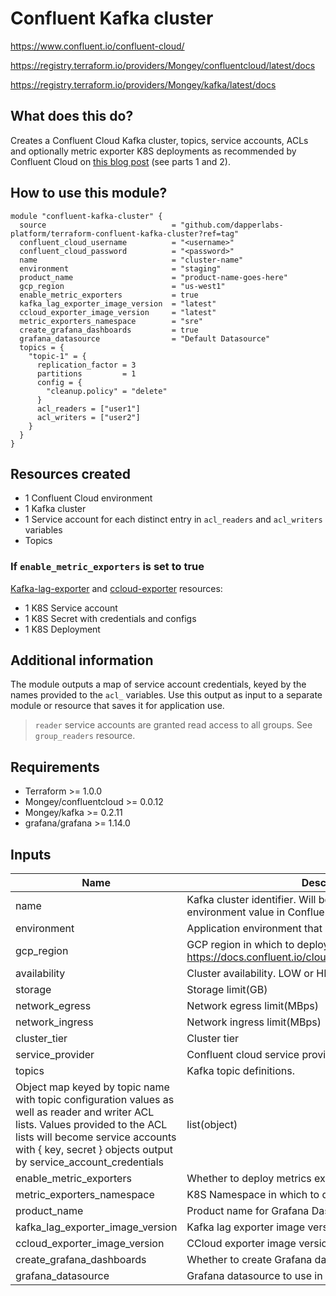 # Confluent Kafka cluster

https://www.confluent.io/confluent-cloud/

https://registry.terraform.io/providers/Mongey/confluentcloud/latest/docs

https://registry.terraform.io/providers/Mongey/kafka/latest/docs

## What does this do?

Creates a Confluent Cloud Kafka cluster, topics, service accounts, ACLs and optionally metric exporter K8S deployments as recommended by Confluent Cloud on [this blog post](https://www.confluent.io/blog/monitor-kafka-clusters-with-prometheus-grafana-and-confluent/) (see parts 1 and 2).

## How to use this module?

```hcl
module "confluent-kafka-cluster" {
  source                            = "github.com/dapperlabs-platform/terraform-confluent-kafka-cluster?ref=tag"
  confluent_cloud_username          = "<username>"
  confluent_cloud_password          = "<password>"
  name                              = "cluster-name"
  environment                       = "staging"
  product_name                      = "product-name-goes-here"
  gcp_region                        = "us-west1"
  enable_metric_exporters           = true
  kafka_lag_exporter_image_version  = "latest"
  ccloud_exporter_image_version     = "latest"
  metric_exporters_namespace        = "sre"
  create_grafana_dashboards         = true
  grafana_datasource                = "Default Datasource"
  topics = {
    "topic-1" = {
      replication_factor = 3
      partitions         = 1
      config = {
        "cleanup.policy" = "delete"
      }
      acl_readers = ["user1"]
      acl_writers = ["user2"]
    }
  }
}
```

## Resources created

- 1 Confluent Cloud environment
- 1 Kafka cluster
- 1 Service account for each distinct entry in `acl_readers` and `acl_writers` variables
- Topics

### If `enable_metric_exporters` is set to true

[Kafka-lag-exporter](https://github.com/lightbend/kafka-lag-exporter) and [ccloud-exporter](https://github.com/Dabz/ccloudexporter) resources:

- 1 K8S Service account
- 1 K8S Secret with credentials and configs
- 1 K8S Deployment

## Additional information

The module outputs a map of service account credentials, keyed by the names provided to the `acl_` variables. Use this output as input to a separate module or resource that saves it for application use.

> `reader` service accounts are granted read access to all groups. See `group_readers` resource.

## Requirements

- Terraform >= 1.0.0
- Mongey/confluentcloud >= 0.0.12
- Mongey/kafka >= 0.2.11
- grafana/grafana >= 1.14.0

## Inputs

| Name                                                                                                                                                                                                                                    | Description                                                                                                  | Type   | Default | Required |
| --------------------------------------------------------------------------------------------------------------------------------------------------------------------------------------------------------------------------------------- | ------------------------------------------------------------------------------------------------------------ | ------ | ------- | :------: |
| name                                                                                                                                                                                                                                    | Kafka cluster identifier. Will be prepended by the environment value in Confluent cloud                      | string |         |    x     |
| environment                                                                                                                                                                                                                             | Application environment that uses the cluster                                                                | string |         |    x     |
| gcp_region                                                                                                                                                                                                                              | GCP region in which to deploy the cluster. See https://docs.confluent.io/cloud/current/clusters/regions.html | string |         |    x     |
| availability                                                                                                                                                                                                                            | Cluster availability. LOW or HIGH                                                                            | string | LOW     |          |
| storage                                                                                                                                                                                                                                 | Storage limit(GB)                                                                                            | number | 5000    |          |
| network_egress                                                                                                                                                                                                                          | Network egress limit(MBps)                                                                                   | number | 100     |          |
| network_ingress                                                                                                                                                                                                                         | Network ingress limit(MBps)                                                                                  | number | 100     |          |
| cluster_tier                                                                                                                                                                                                                            | Cluster tier                                                                                                 | string | BASIC   |          |
| service_provider                                                                                                                                                                                                                        | Confluent cloud service provider. AWS, GCP, Azure                                                            | string | GCP     |          |
| topics                                                                                                                                                                                                                                  | Kafka topic definitions.                                                                                     |
| Object map keyed by topic name with topic configuration values as well as reader and writer ACL lists. Values provided to the ACL lists will become service accounts with { key, secret } objects output by service_account_credentials | list(object)                                                                                                 |        | x       |
| enable_metric_exporters                                                                                                                                                                                                                 | Whether to deploy metrics exporters                                                                          | bool   |         |  false   |
| metric_exporters_namespace                                                                                                                                                                                                              | K8S Namespace in which to deploy metrics exporters                                                           | string |         |   sre    |
| product_name                                                                                                                                                                                                                            | Product name for Grafana Dashboard                                                                           | string |         |    x     |
| kafka_lag_exporter_image_version                                                                                                                                                                                                        | Kafka lag exporter image version                                                                             | string |         |  latest  |
| ccloud_exporter_image_version                                                                                                                                                                                                           | CCloud exporter image version                                                                                | string |         |  latest  |
| create_grafana_dashboards                                                                                                                                                                                                               | Whether to create Grafana dashboards                                                                         | bool   |         |  false   |
| grafana_datasource                                                                                                                                                                                                                      | Grafana datasource to use in dashboards                                                                      | string |         |   null   |
